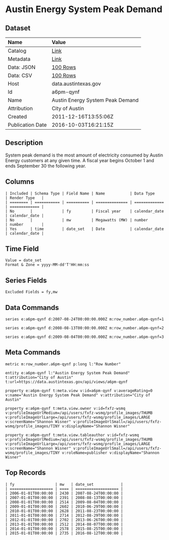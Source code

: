 # Austin Energy System Peak Demand

## Dataset

| Name | Value |
| :--- | :---- |
| Catalog | [Link](https://catalog.data.gov/dataset/austin-energy-system-peak-demand) |
| Metadata | [Link](https://data.austintexas.gov/api/views/a6pm-qynf) |
| Data: JSON | [100 Rows](https://data.austintexas.gov/api/views/a6pm-qynf/rows.json?max_rows=100) |
| Data: CSV | [100 Rows](https://data.austintexas.gov/api/views/a6pm-qynf/rows.csv?max_rows=100) |
| Host | data.austintexas.gov |
| Id | a6pm-qynf |
| Name | Austin Energy System Peak Demand |
| Attribution | City of Austin |
| Created | 2011-12-16T13:55:06Z |
| Publication Date | 2016-10-03T16:21:15Z |

## Description

System peak demand is the most amount of electricity consumed by Austin Energy customers at any given time. A fiscal year begins October 1 and ends September 30 the following year.

## Columns

```ls
| Included | Schema Type | Field Name | Name           | Data Type     | Render Type   |
| ======== | =========== | ========== | ============== | ============= | ============= |
| No       |             | fy         | Fiscal year    | calendar_date | calendar_date |
| No       |             | mw         | Megawatts (MW) | number        | number        |
| Yes      | time        | date_set   | Date           | calendar_date | calendar_date |
```

## Time Field

```ls
Value = date_set
Format & Zone = yyyy-MM-dd'T'HH:mm:ss
```

## Series Fields

```ls
Excluded Fields = fy,mw
```

## Data Commands

```ls
series e:a6pm-qynf d:2007-08-24T00:00:00.000Z m:row_number.a6pm-qynf=1

series e:a6pm-qynf d:2008-08-13T00:00:00.000Z m:row_number.a6pm-qynf=2

series e:a6pm-qynf d:2009-08-04T00:00:00.000Z m:row_number.a6pm-qynf=3
```

## Meta Commands

```ls
metric m:row_number.a6pm-qynf p:long l:"Row Number"

entity e:a6pm-qynf l:"Austin Energy System Peak Demand" t:attribution="City of Austin" t:url=https://data.austintexas.gov/api/views/a6pm-qynf

property e:a6pm-qynf t:meta.view v:id=a6pm-qynf v:averageRating=0 v:name="Austin Energy System Peak Demand" v:attribution="City of Austin"

property e:a6pm-qynf t:meta.view.owner v:id=fxfz-wsmq v:profileImageUrlMedium=/api/users/fxfz-wsmq/profile_images/THUMB v:profileImageUrlLarge=/api/users/fxfz-wsmq/profile_images/LARGE v:screenName="Shannon Wisner" v:profileImageUrlSmall=/api/users/fxfz-wsmq/profile_images/TINY v:displayName="Shannon Wisner"

property e:a6pm-qynf t:meta.view.tableauthor v:id=fxfz-wsmq v:profileImageUrlMedium=/api/users/fxfz-wsmq/profile_images/THUMB v:profileImageUrlLarge=/api/users/fxfz-wsmq/profile_images/LARGE v:screenName="Shannon Wisner" v:profileImageUrlSmall=/api/users/fxfz-wsmq/profile_images/TINY v:roleName=publisher v:displayName="Shannon Wisner"
```

## Top Records

```ls
| fy                  | mw   | date_set            | 
| =================== | ==== | =================== | 
| 2006-01-01T00:00:00 | 2430 | 2007-08-24T00:00:00 | 
| 2007-01-01T00:00:00 | 2391 | 2008-08-13T00:00:00 | 
| 2008-01-01T00:00:00 | 2514 | 2009-08-04T00:00:00 | 
| 2009-01-01T00:00:00 | 2602 | 2010-06-29T00:00:00 | 
| 2010-01-01T00:00:00 | 2628 | 2011-08-23T00:00:00 | 
| 2011-01-01T00:00:00 | 2714 | 2012-08-29T00:00:00 | 
| 2012-01-01T00:00:00 | 2702 | 2013-06-26T00:00:00 | 
| 2013-01-01T00:00:00 | 2512 | 2014-08-07T00:00:00 | 
| 2014-01-01T00:00:00 | 2578 | 2015-08-25T00:00:00 | 
| 2015-01-01T00:00:00 | 2735 | 2016-08-12T00:00:00 | 
```